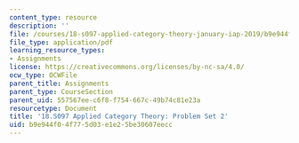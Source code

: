 ```yaml
---
content_type: resource
description: ''
file: /courses/18-s097-applied-category-theory-january-iap-2019/b9e944f04f775d03e1e25be30607eecc_18-s097iap19ps2.pdf
file_type: application/pdf
learning_resource_types:
- Assignments
license: https://creativecommons.org/licenses/by-nc-sa/4.0/
ocw_type: OCWFile
parent_title: Assignments
parent_type: CourseSection
parent_uid: 557567ee-c6f8-f754-667c-49b74c81e23a
resourcetype: Document
title: '18.S097 Applied Category Theory: Problem Set 2'
uid: b9e944f0-4f77-5d03-e1e2-5be30607eecc
---
```

